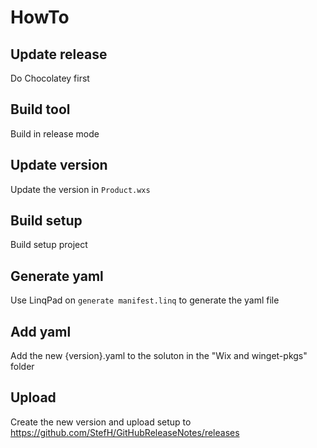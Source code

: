 # HowTo

## Update release
Do Chocolatey first

## Build tool
Build in release mode

## Update version
Update the version in `Product.wxs`

## Build setup
Build setup project

## Generate yaml
Use LinqPad on `generate manifest.linq` to generate the yaml file

## Add yaml
Add the new {version}.yaml to the soluton in the "Wix and winget-pkgs" folder

## Upload
Create the new version and upload setup to https://github.com/StefH/GitHubReleaseNotes/releases